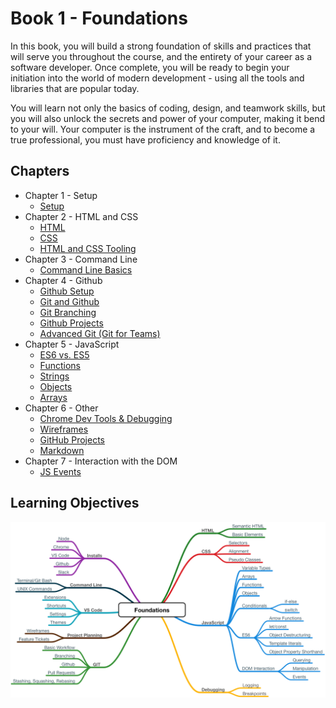# Book 1 - Foundations

In this book, you will build a strong foundation of skills and practices that will serve you throughout the course, and the entirety of your career as a software developer. Once complete, you will be ready to begin your initiation into the world of modern development - using all the tools and libraries that are popular today.

You will learn not only the basics of coding, design, and teamwork skills, but you will also unlock the secrets and power of your computer, making it bend to your will. Your computer is the instrument of the craft, and to become a true professional, you must have proficiency and knowledge of it.

## Chapters
* Chapter 1 - Setup
  * [Setup](./chapters/setup.md)
* Chapter 2 - HTML and CSS
  * [HTML](./chapters/HTML.md)
  * [CSS](./chapters/CSS.md)
  * [HTML and CSS Tooling](./chapters/HTML-CSS-Tooling.md)
* Chapter 3 - Command Line
  * [Command Line Basics](./chapters/command-line.md)
* Chapter 4 - Github
  * [Github Setup](./chapters/github-setup.md)
  * [Git and Github](./chapters/git-and-github.md)
  * [Git Branching](./chapters/git-branching.md)
  * [Github Projects](./chapters/github-projects.md)
  * [Advanced Git (Git for Teams)](./chapters/advanced-git.md)
* Chapter 5 - JavaScript
  * [ES6 vs. ES5](./chapters/es6-vs-es5.md)
  * [Functions](./chapters/js-functions.md)
  * [Strings](./chapters/js-strings.md)
  * [Objects](./chapters/js-objects.md)
  * [Arrays](./chapters/js-arrays.md)
* Chapter 6 - Other
  * [Chrome Dev Tools & Debugging](./chapters/dev-tools.md)
  * [Wireframes](./chapters/wireframes.md)
  * [GitHub Projects](./chapters/github-projects.md)
  * [Markdown](./chapters/markdown.md)
* Chapter 7 - Interaction with the DOM
  * [JS Events](./chapters/js-events.md)

## Learning Objectives
![foundations](./images/foundations.png)
